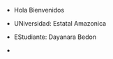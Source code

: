 - Hola Bienvenidos
- UNiversidad: Estatal Amazonica
- EStudiante: Dayanara Bedon

- 
<!--
ueadaya/ueadaya is a ✨ special ✨ repository because its `README.md` (this file) appears on your GitHub profile.
You can click the Preview link to take a look at your changes.
--->
